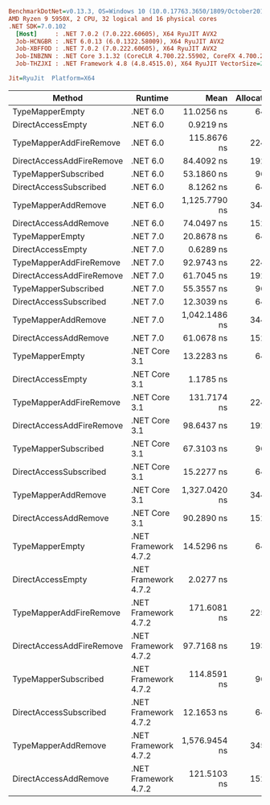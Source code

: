 ``` ini

BenchmarkDotNet=v0.13.3, OS=Windows 10 (10.0.17763.3650/1809/October2018Update/Redstone5), VM=Hyper-V
AMD Ryzen 9 5950X, 2 CPU, 32 logical and 16 physical cores
.NET SDK=7.0.102
  [Host]     : .NET 7.0.2 (7.0.222.60605), X64 RyuJIT AVX2
  Job-HCNGBR : .NET 6.0.13 (6.0.1322.58009), X64 RyuJIT AVX2
  Job-XBFFOD : .NET 7.0.2 (7.0.222.60605), X64 RyuJIT AVX2
  Job-INBZNN : .NET Core 3.1.32 (CoreCLR 4.700.22.55902, CoreFX 4.700.22.56512), X64 RyuJIT AVX2
  Job-THZJXI : .NET Framework 4.8 (4.8.4515.0), X64 RyuJIT VectorSize=256

Jit=RyuJit  Platform=X64  

```
|                    Method |              Runtime |          Mean | Allocated |
|-------------------------- |--------------------- |--------------:|----------:|
|           TypeMapperEmpty |             .NET 6.0 |    11.0256 ns |      64 B |
|         DirectAccessEmpty |             .NET 6.0 |     0.9219 ns |         - |
|   TypeMapperAddFireRemove |             .NET 6.0 |   115.8676 ns |     224 B |
| DirectAccessAddFireRemove |             .NET 6.0 |    84.4092 ns |     192 B |
|      TypeMapperSubscribed |             .NET 6.0 |    53.1860 ns |      96 B |
|    DirectAccessSubscribed |             .NET 6.0 |     8.1262 ns |      64 B |
|       TypeMapperAddRemove |             .NET 6.0 | 1,125.7790 ns |     344 B |
|     DirectAccessAddRemove |             .NET 6.0 |    74.0497 ns |     152 B |
|           TypeMapperEmpty |             .NET 7.0 |    20.8678 ns |      64 B |
|         DirectAccessEmpty |             .NET 7.0 |     0.6289 ns |         - |
|   TypeMapperAddFireRemove |             .NET 7.0 |    92.9743 ns |     224 B |
| DirectAccessAddFireRemove |             .NET 7.0 |    61.7045 ns |     192 B |
|      TypeMapperSubscribed |             .NET 7.0 |    55.3557 ns |      96 B |
|    DirectAccessSubscribed |             .NET 7.0 |    12.3039 ns |      64 B |
|       TypeMapperAddRemove |             .NET 7.0 | 1,042.1486 ns |     344 B |
|     DirectAccessAddRemove |             .NET 7.0 |    61.0678 ns |     152 B |
|           TypeMapperEmpty |        .NET Core 3.1 |    13.2283 ns |      64 B |
|         DirectAccessEmpty |        .NET Core 3.1 |     1.1785 ns |         - |
|   TypeMapperAddFireRemove |        .NET Core 3.1 |   131.7174 ns |     224 B |
| DirectAccessAddFireRemove |        .NET Core 3.1 |    98.6437 ns |     192 B |
|      TypeMapperSubscribed |        .NET Core 3.1 |    67.3103 ns |      96 B |
|    DirectAccessSubscribed |        .NET Core 3.1 |    15.2277 ns |      64 B |
|       TypeMapperAddRemove |        .NET Core 3.1 | 1,327.0420 ns |     344 B |
|     DirectAccessAddRemove |        .NET Core 3.1 |    90.2890 ns |     152 B |
|           TypeMapperEmpty | .NET Framework 4.7.2 |    14.5296 ns |      64 B |
|         DirectAccessEmpty | .NET Framework 4.7.2 |     2.0277 ns |         - |
|   TypeMapperAddFireRemove | .NET Framework 4.7.2 |   171.6081 ns |     225 B |
| DirectAccessAddFireRemove | .NET Framework 4.7.2 |    97.7168 ns |     193 B |
|      TypeMapperSubscribed | .NET Framework 4.7.2 |   114.8591 ns |      96 B |
|    DirectAccessSubscribed | .NET Framework 4.7.2 |    12.1653 ns |      64 B |
|       TypeMapperAddRemove | .NET Framework 4.7.2 | 1,576.9454 ns |     345 B |
|     DirectAccessAddRemove | .NET Framework 4.7.2 |   121.5103 ns |     152 B |
